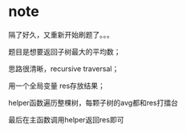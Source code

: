 # note

隔了好久，又重新开始刷题了。。。

题目是想要返回子树最大的平均数；

思路很清晰，recursive traversal；

用一个全局变量 res存放结果；

helper函数遍历整棵树，每颗子树的avg都和res打擂台

最后在主函数调用helper返回res即可